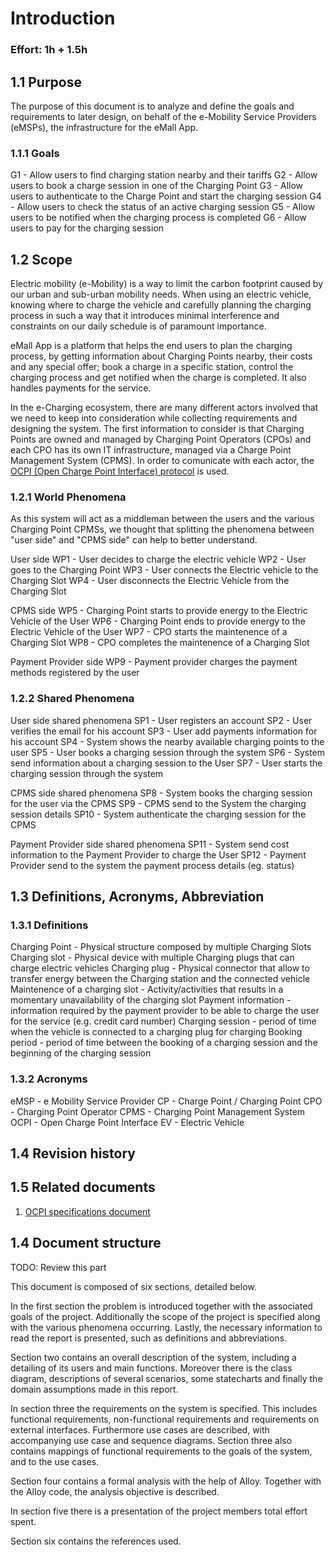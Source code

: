 # Introduction
### Effort: 1h + 1.5h

## 1.1 Purpose
The purpose of this document is to analyze and define the goals and requirements to later design, on behalf of the e-Mobility Service Providers (eMSPs), the infrastructure for the eMall App.

### 1.1.1 Goals
G1 - Allow users to find charging station nearby and their tariffs
G2 - Allow users to book a charge session in one of the Charging Point
G3 - Allow users to authenticate to the Charge Point and start the charging session
G4 - Allow users to check the status of an active charging session
G5 - Allow users to be notified when the charging process is completed
G6 - Allow users to pay for the charging session

## 1.2 Scope 

Electric mobility (e-Mobility) is a way to limit the carbon footprint caused by our urban and sub-urban mobility needs. When using an electric vehicle, knowing where to charge the vehicle and carefully planning the charging process in such a way that it introduces minimal interference and constraints on our daily schedule is of paramount importance.

eMall App is a platform that helps the end users to plan the charging process, by getting information about Charging Points nearby, their costs and any special offer; book a charge in a specific station, control the charging process and get notified when the charge is completed. It also handles payments for the service.

In the e-Charging ecosystem, there are many different actors involved that we need to keep into consideration while collecting requirements and designing the system. The first information to consider is that Charging Points are owned and managed by Charging Point Operators (CPOs) and each CPO has its own IT infrastructure, managed via a Charge Point Management System (CPMS). 
In order to comunicate with each actor, the [OCPI (Open Charge Point Interface) protocol](../Specs/OCPI-2.2.1.pdf) is used. 

### 1.2.1 World Phenomena 
As this system will act as a middleman between the users and the various Charging Point CPMSs, we thought that splitting the phenomena between "user side" and "CPMS side" can help to better understand.

User side
WP1 - User decides to charge the electric vehicle
WP2 - User goes to the Charging Point
WP3 - User connects the Electric vehicle to the Charging Slot
WP4 - User disconnects the Electric Vehicle from the Charging Slot

CPMS side
WP5 - Charging Point starts to provide energy to the Electric Vehicle of the User
WP6 - Charging Point ends to provide energy to the Electric Vehicle of the User
WP7 - CPO starts the maintenence of a Charging Slot
WP8 - CPO completes the maintenence of a Charging Slot

Payment Provider side
WP9 - Payment provider charges the payment methods registered by the user


### 1.2.2 Shared Phenomena
User side shared phenomena
SP1 - User registers an account
SP2 - User verifies the email for his account
SP3 - User add payments information for his account
SP4 - System shows the nearby available charging points to the user
SP5 - User books a charging session through the system
SP6 - System send information about a charging session to the User
SP7 - User starts the charging session through the system

CPMS side shared phenomena
SP8 - System books the charging session for the user via the CPMS
SP9 - CPMS send to the System the charging session details
SP10 - System authenticate the charging session for the CPMS

Payment Provider side shared phenomena
SP11 - System send cost information to the Payment Provider to charge the User
SP12 - Payment Provider send to the system the payment process details (eg. status)

## 1.3 Definitions, Acronyms, Abbreviation

### 1.3.1 Definitions
Charging Point - Physical structure composed by multiple Charging Slots
Charging slot - Physical device with multiple Charging plugs that can charge electric vehicles
Charging plug - Physical connector that allow to transfer energy between the Charging station and the connected vehicle
Maintenence of a charging slot - Activity/activities that results in a momentary unavailability of the charging slot
Payment information - information required by the payment provider to be able to charge the user for the service (e.g. credit card number)
Charging session - period of time when the vehicle is connected to a charging plug for charging
Booking period - period of time between the booking of a charging session and the beginning of the charging session

### 1.3.2 Acronyms
eMSP - e Mobility Service Provider
CP - Charge Point / Charging Point
CPO - Charging Point Operator
CPMS - Charging Point Management System
OCPI - Open Charge Point Interface
EV - Electric Vehicle

## 1.4 Revision history
## 1.5 Related documents
1. [OCPI specifications document](../Specs/OCPI-2.2.1.pdf)

## 1.4 Document structure

TODO: Review this part

This document is composed of six sections, detailed below.

In the first section the problem is introduced together with the associated goals of the project. Additionally the scope of the project is specified along with the various phenomena occurring. Lastly, the necessary information to read the report is presented, such as definitions and abbreviations.

Section two contains an overall description of the system, including a detailing of its users and main functions. Moreover there is the class diagram, descriptions of several scenarios, some statecharts and finally the domain assumptions made in this report.

In section three the requirements on the system is specified. This includes functional requirements, non-functional requirements and requirements on external interfaces. Furthermore use cases are described, with accompanying use case and sequence diagrams. Section three also contains mappings of functional requirements to the goals of the system, and to the use cases.

Section four contains a formal analysis with the help of Alloy. Together with the Alloy code, the analysis objective is described.

In section five there is a presentation of the project members total effort spent.

Section six contains the references used.


